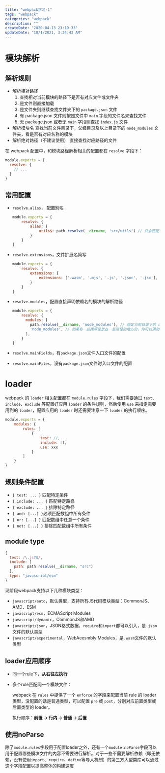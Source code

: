 ```yaml
---
title: "webpack学习-1"
tags: "webpack"
categories: "webpack"
description: ""
createDate: "2020-04-13 23:19:33"
updateDate: "10/1/2021, 3:34:43 AM"
---
```



# 模块解析

## 解析规则

- 解析相对路径
  1. 查找相对当前模块的路径下是否有对应文件或文件夹
  2. 是文件则直接加载
  3. 是文件夹则继续查找文件夹下的 `package.json` 文件
  4. 有 package.json 文件则按照文件中 `main` 字段的文件名来查找文件
  5. 无 package.json 或者无 `main` 字段则查找 `index.js` 文件
- 解析模块名
  查找当前文件目录下，父级目录及以上目录下的 `node_modules` 文件夹，看是否有对应名称的模块
- 解析绝对路径（不建议使用）
  直接查找对应路径的文件

在 webpack 配置中，和模块路径解析相关的配置都在 `resolve` 字段下：

```js
module.exports = {
  resolve: {
    // ...
  }
}
```

## 常用配置

- `resolve.alias`， 配置别名

  ```js
  module.exports = {
      resolve: {
          alias: {
              utils$: path.resolve(__dirname, 'src/utils') // 只会匹配 import 'utils'
          }
      }
  }
  ```

- `resolve.extensions`，文件扩展名简写

  ```js
  module.exports = {
      resolve: {
          extensions: {
              extensions: ['.wasm', '.mjs', '.js', '.json', '.jsx'],
          }
      }
  }
  ```

- `resolve.modules`，配置直接声明依赖名的模块的解析路径

  ```js
  module.exports = {
      resolve: {
        modules: [
          path.resolve(__dirname, 'node_modules'), // 指定当前目录下的 node_modules 优先查找
          'node_modules', // 如果有一些类库是放在一些奇怪的地方的，你可以添加自定义的路径或者目录
        ],
      }
  }
  ```

- `resolve.mainFields`，有`package.json`文件入口文件的配置
- `resolve.mainFiles`，没有`package.json`文件时入口文件的配置

# loader

webpack 的 `loader` 相关配置都在 `module.rules` 字段下，我们需要通过 `test`、`include`、`exclude` 等配置好应用 `loader` 的条件规则，然后使用 `use` 来指定需要用到的 `loader`，配置应用的 `loader` 时还需要注意一下 `loader` 的执行顺序。

```js
module.exports = {
    modules: {
        rules: [
            {
                test: //,
                include: [],
        		use: xxx
            }
        ]
    }
}
```

## 规则条件配置

- `{ test: ... }` 匹配特定条件
- `{ include: ... }` 匹配特定路径
- `{ exclude: ... }` 排除特定路径
- `{ and: [...] }`必须匹配数组中所有条件
- `{ or: [...] }` 匹配数组中任意一个条件
- `{ not: [...] }` 排除匹配数组中所有条件

## module type

```js
{
  test: /\.js?$/,
  include: [
    path: path.resolve(__dirname, "src")
  ],
  type: "javascript/esm"
}
```

现阶段webpack支持以下几种模块类型：

- `javascript/auto`，默认类型，支持所有JS代码模块类型：CommonJS、AMD、ESM
- `javascript/esm`，ECMAScript Modules
- `javascript/dynamic`，CommonJS和AMD
- `javascript/json`，JSON格式数据，`require`和`import`都可以引入，是`.json`文件的默认类型
- `javascript/experimental`，WebAeesmbly Modules，是`.wasm`文件的默认类型

## loader应用顺序

- 同一个rule下，**从右往左执行**

- 多个rule匹配同一个模块文件：

  webpack 在 `rules` 中提供了一个 `enforce` 的字段来配置当前 rule 的 loader 类型，没配置的话是普通类型，可以配置 `pre` 或 `post`，分别对应前置类型或后置类型的 loader。

  执行顺序：**前置 -> 行内 -> 普通 -> 后置**

## 使用noParse

除了`module.rules`字段用于配置loader之外，还有一个`module.noParse`字段可以用于配置哪些模块文件的内容不需要进行解析。对于一些不需要解析依赖（即无依赖，没有使用`import`、`require`、`define`等导入机制）的第三方大型类库可以通过这个字段配置以提高整体的构建速度